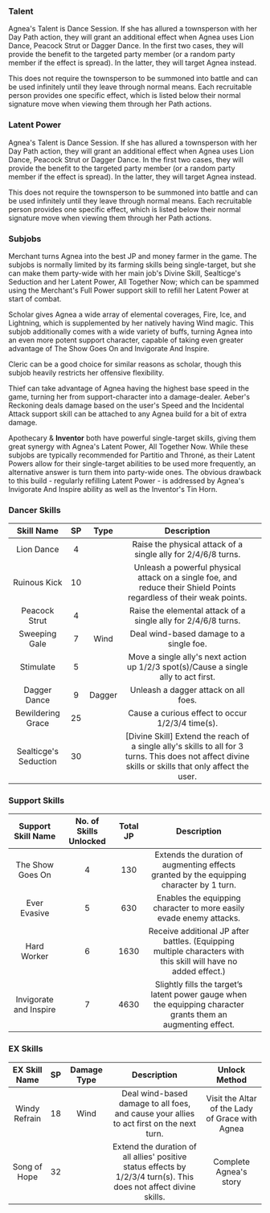 ### Talent
Agnea's Talent is Dance Session. If she has allured a townsperson with her Day Path action, they will grant an additional effect when Agnea uses Lion Dance, Peacock Strut or Dagger Dance. In the first two cases, they will provide the benefit to the targeted party member (or a random party member if the effect is spread). In the latter, they will target Agnea instead.

This does not require the townsperson to be summoned into battle and can be used infinitely until they leave through normal means. Each recruitable person provides one specific effect, which is listed below their normal signature move when viewing them through her Path actions. 

### Latent Power
Agnea's Talent is Dance Session. If she has allured a townsperson with her Day Path action, they will grant an additional effect when Agnea uses Lion Dance, Peacock Strut or Dagger Dance. In the first two cases, they will provide the benefit to the targeted party member (or a random party member if the effect is spread). In the latter, they will target Agnea instead.

This does not require the townsperson to be summoned into battle and can be used infinitely until they leave through normal means. Each recruitable person provides one specific effect, which is listed below their normal signature move when viewing them through her Path actions.

### Subjobs
Merchant turns Agnea into the best JP and money farmer in the game. The subjobs is normally limited by its farming skills being single-target, but she can make them party-wide with her main job's Divine Skill, Sealticge's Seduction and her Latent Power, All Together Now; which can be spammed using the Merchant's Full Power support skill to refill her Latent Power at start of combat.

Scholar gives Agnea a wide array of elemental coverages, Fire, Ice, and Lightning, which is supplemented by her natively having Wind magic. This subjob additionally comes with a wide variety of buffs, turning Agnea into an even more potent support character, capable of taking even greater advantage of The Show Goes On and Invigorate And Inspire.

Cleric can be a good choice for similar reasons as scholar, though this subjob heavily restricts her offensive flexibility.

Thief can take advantage of Agnea having the highest base speed in the game, turning her from support-character into a damage-dealer. Aeber's Reckoning deals damage based on the user's Speed and the Incidental Attack support skill can be attached to any Agnea build for a bit of extra damage.

Apothecary & **Inventor** both have powerful single-target skills, giving them great synergy with Agnea's Latent Power, All Together Now. While these subjobs are typically recommended for Partitio and Throné, as their Latent Powers allow for their single-target abilities to be used more frequently, an alternative answer is turn them into party-wide ones. The obvious drawback to this build - regularly refilling Latent Power - is addressed by Agnea's Invigorate And Inspire ability as well as the Inventor's Tin Horn.

### Dancer Skills
|       Skill Name       | SP  | Type  |                                                                       Description                                                                        |   |
|:----------------------:|:---:|:-----:|:--------------------------------------------------------------------------------------------------------------------------------------------------------:|---|
| Lion Dance             |  4  |       | Raise the physical attack of a single ally for 2/4/6/8 turns.                                                                                            |   |
| Ruinous Kick           | 10  |       | Unleash a powerful physical attack on a single foe, and reduce their Shield Points regardless of their weak points.                                      |   |
| Peacock Strut          |  4  |       | Raise the elemental attack of a single ally for 2/4/6/8 turns.                                                                                           |   |
| Sweeping Gale          |  7  |   Wind   | Deal wind-based damage to a single foe.                                                                                                                  |   |
| Stimulate              |  5  |       | Move a single ally's next action up 1/2/3 spot(s)/Cause a single ally to act first.                                                                      |   |
| Dagger Dance           |  9  |   Dagger   | Unleash a dagger attack on all foes.                                                                                                                     |   |
| Bewildering Grace      | 25  |       | Cause a curious  effect to occur 1/2/3/4 time(s).                                                                                                        |   |
| Sealticge's Seduction  | 30  |       | [Divine Skill] Extend the reach of a single ally's skills to all for  3 turns. This does not affect divine skills or skills that only affect  the user.  |   |

### Support Skills
|   Support Skill Name    | No. of Skills Unlocked  | Total JP  |                                                   Description                                                    |   |
|:-----------------------:|:-----------------------:|:---------:|:----------------------------------------------------------------------------------------------------------------:|---|
| The Show Goes On        |            4            |    130    | Extends the duration of augmenting effects granted by the equipping character by 1 turn.                         |   |
| Ever Evasive            |            5            |    630    | Enables the equipping character to more easily evade enemy attacks.                                              |   |
| Hard Worker             |            6            |   1630    | Receive additional JP after battles. (Equipping multiple characters with this skill will have no added effect.)  |   |
| Invigorate and Inspire  |            7            |   4630    | Slightly fills the target’s latent power gauge when the equipping character grants them an augmenting effect.    |   |            |

### EX Skills
| EX Skill Name  | SP  | Damage Type  |                                                     Description                                                     |                  Unlock Method                   |
|:--------------:|:---:|:------------:|:-------------------------------------------------------------------------------------------------------------------:|:------------------------------------------------:|
| Windy Refrain  | 18  |      Wind       | Deal wind-based damage to all foes, and cause your allies to act first on the next turn.                            | Visit the Altar of the Lady of Grace with Agnea  |
| Song of Hope   | 32  |              | Extend the duration of all allies' positive status effects by 1/2/3/4 turn(s). This does not affect divine skills.  | Complete Agnea's story                           |